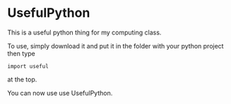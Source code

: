 UsefulPython
============

This is a useful python thing for my computing class.

To use, simply download it and put it in the folder with your python project then type

`import useful`

at the top.

You can now use use UsefulPython.
